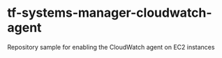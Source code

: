 # tf-systems-manager-cloudwatch-agent
Repository sample for enabling the CloudWatch agent on EC2 instances
